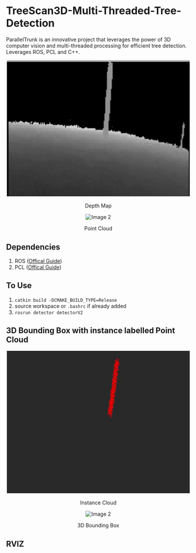# TreeScan3D-Multi-Threaded-Tree-Detection
ParallelTrunk is an innovative project that leverages the power of 3D computer vision and multi-threaded processing for efficient tree detection. Leverages ROS, PCL and C++.

<div align="center">
    <img src="assets/DepthMap.gif" alt="Image 1" width="500"/>
    <p>Depth Map</p>
</div>
<div align="center">
    <img src="assets/PointCloud.gif" alt="Image 2" width=500"/>
    <p>Point Cloud</p>
</div>

## Dependencies
1) ROS ([Offical Guide](http://wiki.ros.org/noetic/Installation/Ubuntu))
2) PCL ([Offical Guide](https://pointclouds.org/downloads/))

## To Use
1) `catkin build -DCMAKE_BUILD_TYPE=Release`
2) source workspace or `.bashrc` if already added
3) `rosrun detector detectorV2`

## 3D Bounding Box with instance labelled Point Cloud
<div align="center">
    <img src="assets/InstanceCloud.gif" alt="Image 1" width="500"/>
    <p>Instance Cloud</p>
</div>
<div align="center">
    <img src="assets/3DBoundingBox.gif" alt="Image 2" width=500"/>
    <p>3D Bounding Box</p>
</div>

## RVIZ

